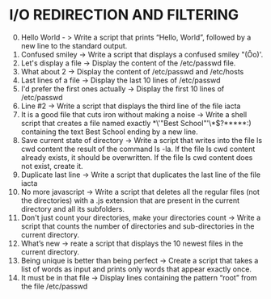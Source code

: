 # I/O REDIRECTION AND FILTERING
0. Hello World - > Write a script that prints “Hello, World”, followed by a new line to the standard output.
1. Confused smiley -> Write a script that displays a confused smiley "(Ôo)'.
2. Let's display a file -> Display the content of the /etc/passwd file.
3. What about 2 -> Display the content of /etc/passwd and /etc/hosts
4. Last lines of a file -> Display the last 10 lines of /etc/passwd
5. I'd prefer the first ones actually -> Display the first 10 lines of /etc/passwd
6. Line #2 -> Write a script that displays the third line of the file iacta
7. It is a good file that cuts iron without making a noise -> Write a shell script that creates a file named exactly \*\\'"Best School"\'\\*$\?\*\*\*\*\*:) containing the text Best School ending by a new line.
8. Save current state of directory -> Write a script that writes into the file ls cwd content the result of the command ls -la. If the file ls cwd content already exists, it should be overwritten. If the file ls cwd content does not exist, create it.
9. Duplicate last line -> Write a script that duplicates the last line of the file iacta
10. No more javascript -> Write a script that deletes all the regular files (not the directories) with a .js extension that are present in the current directory and all its subfolders.
11. Don't just count your directories, make your directories count -> Write a script that counts the number of directories and sub-directories in the current directory.
12. What’s new -> reate a script that displays the 10 newest files in the current directory.
13. Being unique is better than being perfect -> Create a script that takes a list of words as input and prints only words that appear exactly once.
14. It must be in that file -> Display lines containing the pattern “root” from the file /etc/passwd
